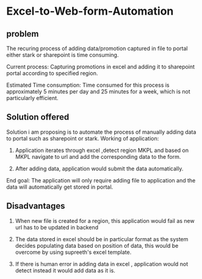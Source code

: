 # Excel-to-Web-form-Automation

## problem
The recuring process of adding data/promotion captured in file to portal either stark or sharepoint is time consuming.<br>

Current process:
Capturing promotions in excel and adding it to sharepoint portal according to specified region.

Estimated Time consumption:
Time consumed for this process is approximately 5 minutes per day and 25 minutes for a week, which is not particularly efficient.

## Solution offered
Solution i am proposing is to automate the process of manually adding data to portal such as sharepoint or stark.
Working of application:
1. Application iterates through excel ,detect region MKPL and based on MKPL navigate to url and add the corresponding data to the form.

2. After adding data, application would submit the data automatically.

End goal:
The  application will only require adding file to application and the data will automatically get stored in portal.


## Disadvantages

1. When new file is created for a region, this application would fail as new url has to be updated in backend<br>

2. The data stored in excel should be in particular format as the system decides populating data based on position of data, this would be overcome by using supreeth's excel template.

3. If there is human error in adding data in excel , application would not detect instead it would add data as it is.
